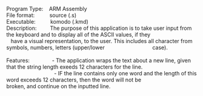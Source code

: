 Program Type: &nbsp;&nbsp;   ARM Assembly </t> <br>
File format: &nbsp;&nbsp;&nbsp;&nbsp;&nbsp;&nbsp;&nbsp;&nbsp;    source (.s) <br>
Executable:&nbsp;&nbsp;&nbsp;&nbsp;&nbsp;&nbsp;&nbsp;&nbsp;&nbsp;     komodo (.kmd) <br>
Description:  &nbsp;&nbsp;&nbsp;&nbsp;&nbsp;&nbsp;&nbsp;  The purpose of this application is to take user input from the keyboard and to display all of the ASCII values, if they &nbsp;&nbsp;&nbsp;&nbsp;&nbsp;&nbsp;&nbsp;&nbsp;&nbsp;&nbsp;&nbsp;&nbsp;&nbsp;&nbsp;&nbsp;&nbsp;&nbsp;&nbsp;&nbsp;&nbsp;&nbsp;&nbsp;&nbsp;&nbsp;&nbsp;&nbsp;&nbsp; &nbsp;&nbsp;&nbsp;have a visual representation, to the user. This includes all character from symbols, numbers, letters (upper/lower &nbsp;&nbsp;&nbsp;&nbsp;&nbsp;&nbsp;&nbsp;&nbsp;&nbsp;&nbsp;&nbsp;&nbsp;&nbsp;&nbsp;&nbsp;&nbsp;&nbsp;&nbsp;&nbsp;&nbsp;&nbsp;&nbsp;&nbsp;&nbsp;&nbsp;&nbsp;&nbsp; &nbsp;&nbsp;&nbsp;case). <br><br>
Features:  &nbsp;&nbsp;&nbsp;&nbsp;&nbsp;&nbsp;&nbsp;&nbsp;&nbsp;&nbsp;&nbsp;&nbsp;&nbsp;     - The application wraps the text about a new line, given that  the string length exeeds 12 characters for the line. <br>
              &nbsp;&nbsp;&nbsp;&nbsp;&nbsp;&nbsp;&nbsp;&nbsp;&nbsp;&nbsp;&nbsp;&nbsp;&nbsp;&nbsp;&nbsp;&nbsp;&nbsp;&nbsp;&nbsp;&nbsp;&nbsp;&nbsp;&nbsp;&nbsp;&nbsp;&nbsp;&nbsp; &nbsp;&nbsp;&nbsp;  - IF the line contains only one word and the length of this word exceeds 12 characters, then the word will not be &nbsp;&nbsp;&nbsp;&nbsp;&nbsp;&nbsp;&nbsp;&nbsp;&nbsp;&nbsp;&nbsp;&nbsp;&nbsp;&nbsp;&nbsp;&nbsp;&nbsp;&nbsp;&nbsp;&nbsp;&nbsp;&nbsp;&nbsp;&nbsp;&nbsp;&nbsp;&nbsp; &nbsp;&nbsp;&nbsp;&nbsp;&nbsp; broken, and continue on the inputted line. <br>
